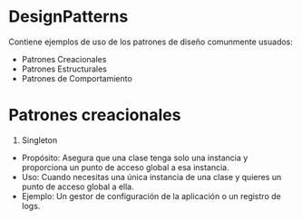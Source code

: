# DesignPatterns

Contiene ejemplos de uso de los patrones de diseño comunmente usuados:

- Patrones Creacionales
- Patrones Estructurales
- Patrones de Comportamiento

# Patrones creacionales

1. Singleton
   
- Propósito: Asegura que una clase tenga solo una instancia y proporciona un punto de acceso global a esa instancia.
- Uso: Cuando necesitas una única instancia de una clase y quieres un punto de acceso global a ella.
- Ejemplo: Un gestor de configuración de la aplicación o un registro de logs.
